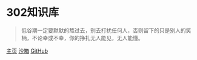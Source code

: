 # 302知识库

> 低谷期一定要默默的熬过去，别去打扰任何人，否则留下的只是别人的笑柄，不论幸或不幸，你的挣扎无人能见，无人能懂。

[主页](introduction)
[沙箱](https://codesandbox.io/s/xv36w4695o)
[GitHub](https://github.com/mochen072/github.io)



